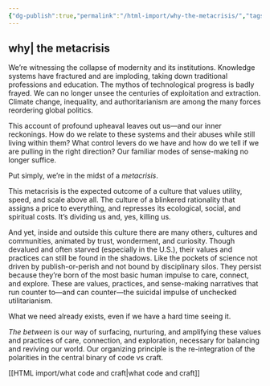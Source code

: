 ```yaml
---
{"dg-publish":true,"permalink":"/html-import/why-the-metacrisis/","tags":["gardenEntry"]}
---
```


## why| the metacrisis

We’re witnessing the collapse of modernity and its institutions. Knowledge systems have fractured and are imploding, taking down traditional professions and education. The mythos of technological progress is badly frayed. We can no longer unsee the centuries of exploitation and extraction. Climate change, inequality, and authoritarianism are among the many forces reordering global politics.

This account of profound upheaval leaves out us—and our inner reckonings. How do we relate to these systems and their abuses while still living within them? What control levers do we have and how do we tell if we are pulling in the right direction? Our familiar modes of sense-making no longer suffice.

Put simply, we’re in the midst of a _metacrisis_.

This metacrisis is the expected outcome of a culture that values utility, speed, and scale above all. The culture of a blinkered rationality that assigns a price to everything, and represses its ecological, social, and spiritual costs. It’s dividing us and, yes, killing us.

And yet, inside and outside this culture there are many others, cultures and communities, animated by trust, wonderment, and curiosity. Though devalued and often starved (especially in the U.S.), their values and practices can still be found in the shadows. Like the pockets of science not driven by publish-or-perish and not bound by disciplinary silos. They persist because they’re born of the most basic human impulse to care, connect, and explore. These are values, practices, and sense-making narratives that run counter to—and can counter—the suicidal impulse of unchecked utilitarianism.

What we need already exists, even if we have a hard time seeing it.

_The between_ is our way of surfacing, nurturing, and amplifying these values and practices of care, connection, and exploration, necessary for balancing and reviving our world. Our organizing principle is the re-integration of the polarities in the central binary of code vs craft.


[[HTML import/what code and craft\|what code and craft]]